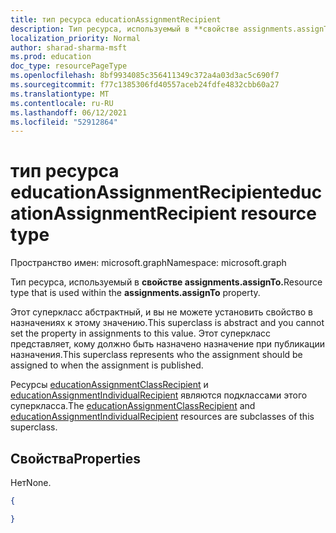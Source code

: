 ```yaml
---
title: тип ресурса educationAssignmentRecipient
description: Тип ресурса, используемый в **свойстве assignments.assignTo.**
localization_priority: Normal
author: sharad-sharma-msft
ms.prod: education
doc_type: resourcePageType
ms.openlocfilehash: 8bf9934085c356411349c372a4a03d3ac5c690f7
ms.sourcegitcommit: f77c1385306fd40557aceb24fdfe4832cbb60a27
ms.translationtype: MT
ms.contentlocale: ru-RU
ms.lasthandoff: 06/12/2021
ms.locfileid: "52912864"
---
```

# <a name="educationassignmentrecipient-resource-type"></a><span data-ttu-id="e233d-103">тип ресурса educationAssignmentRecipient</span><span class="sxs-lookup"><span data-stu-id="e233d-103">educationAssignmentRecipient resource type</span></span>

<span data-ttu-id="e233d-104">Пространство имен: microsoft.graph</span><span class="sxs-lookup"><span data-stu-id="e233d-104">Namespace: microsoft.graph</span></span>

<span data-ttu-id="e233d-105">Тип ресурса, используемый в **свойстве assignments.assignTo.**</span><span class="sxs-lookup"><span data-stu-id="e233d-105">Resource type that is used within the **assignments.assignTo** property.</span></span> 

<span data-ttu-id="e233d-106">Этот суперкласс абстрактный, и вы не можете установить свойство в назначениях к этому значению.</span><span class="sxs-lookup"><span data-stu-id="e233d-106">This superclass is abstract and you cannot set the property in assignments to this value.</span></span> <span data-ttu-id="e233d-107">Этот суперкласс представляет, кому должно быть назначено назначение при публикации назначения.</span><span class="sxs-lookup"><span data-stu-id="e233d-107">This superclass represents who the assignment should be assigned to when the assignment is published.</span></span>


<span data-ttu-id="e233d-108">Ресурсы [educationAssignmentClassRecipient](educationassignmentclassrecipient.md) и [educationAssignmentIndividualRecipient](educationassignmentindividualrecipient.md) являются подклассами этого суперкласса.</span><span class="sxs-lookup"><span data-stu-id="e233d-108">The [educationAssignmentClassRecipient](educationassignmentclassrecipient.md) and [educationAssignmentIndividualRecipient](educationassignmentindividualrecipient.md) resources are subclasses of this superclass.</span></span>

## <a name="properties"></a><span data-ttu-id="e233d-109">Свойства</span><span class="sxs-lookup"><span data-stu-id="e233d-109">Properties</span></span>
<span data-ttu-id="e233d-110">Нет</span><span class="sxs-lookup"><span data-stu-id="e233d-110">None.</span></span>

<!-- {
  "blockType": "resource",
  "optionalProperties": [

  ],
  "@odata.type": "microsoft.graph.educationAssignmentRecipient"
}-->

```json
{

}

```


<!-- uuid: 8fcb5dbc-d5aa-4681-8e31-b001d5168d79
2015-10-25 14:57:30 UTC -->
<!--
{
  "type": "#page.annotation",
  "description": "educationAssignmentRecipient resource",
  "keywords": "",
  "section": "documentation",
  "tocPath": "",
  "suppressions": []
}
-->


